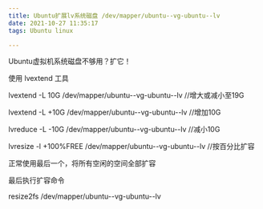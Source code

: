 ```yaml
---
title: Ubuntu扩展lv系统磁盘 /dev/mapper/ubuntu--vg-ubuntu--lv
date: 2021-10-27 11:35:17
tags: Ubuntu linux

---
```

Ubuntu虚拟机系统磁盘不够用？扩它！

使用 lvextend 工具

lvextend -L 10G /dev/mapper/ubuntu--vg-ubuntu--lv      //增大或减小至19G

lvextend -L +10G /dev/mapper/ubuntu--vg-ubuntu--lv     //增加10G

lvreduce -L -10G /dev/mapper/ubuntu--vg-ubuntu--lv     //减小10G

lvresize -l  +100%FREE /dev/mapper/ubuntu--vg-ubuntu--lv   //按百分比扩容

正常使用最后一个，将所有空闲的空间全部扩容

最后执行扩容命令

resize2fs /dev/mapper/ubuntu--vg-ubuntu--lv
